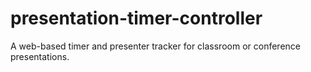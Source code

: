 # presentation-timer-controller
A web-based timer and presenter tracker for classroom or conference presentations.

